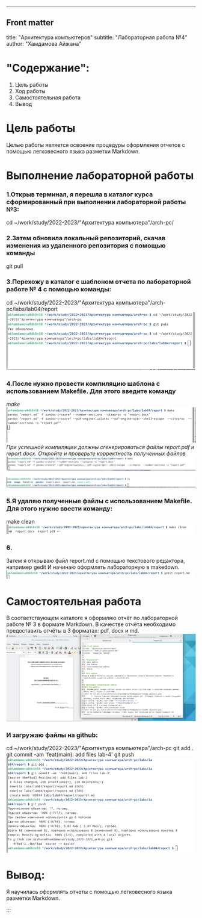 ---
## Front matter
title: "Архитектура компьютеров"
subtitle: "Лабораторная работа №4"
author: "Хамдамова Айжана"


# "Содержание":
1. Цель работы 
2. Ход работы
3. Самостоятельная работа 
4. Вывод

# Цель работы
Целью работы является освоение процедуры оформления отчетов с помощью
легковесного языка разметки Markdown.


# Выполнение лабораторной работы

### 1.Открыв терминал, я перешла в каталог курса сформированный при выполнении лабораторной работы №3:
cd ~/work/study/2022-2023/"Архитектура компьютера"/arch-pc/
### 2.Затем обновила локальный репозиторий, скачав изменения из удаленного репозитория с помощью команды
git pull
### 3.Перехожу в каталог с шаблоном отчета по лабораторной работе № 4 с помощью команды:
cd ~/work/study/2022-2023/"Архитектура компьютера"/arch-pc/labs/lab04/report
![Шаг1.2.3.](image/1.png)

### 4.После нужно провести компиляцию шаблона с использованием Makefile. Для этого введите команду
 *make*
![Шаг4](image/2.png)
*При успешной компиляции должны сгенерироваться файлы report.pdf и report.docx. Откройте и проверьте корректность полученных файлов*
![Шаг4.1](image/3.png)

![Шаг4.2](image/11.png)
### 5.Я удаляю полученные файлы с использованием Makefile. Для этого нужно ввести команду:
make clean
![Шаг5](image/4.png)
### 6.
Затем я открываю файл report.md c помощью текстового редактора, например gedit
И начинаю оформлять лабораторную в makedown.
![](image/5.png)
# Самостоятельная работа
В соответствующем каталоге я оформляю отчёт по лабораторной работе № 3 в формате Markdown. В качестве отчёта необходимо предоставить отчёты в 3 форматах: pdf, docx и md.
![Шаг1](image/6.png)
### И загружаю файлы на github:
cd ~/work/study/2022-2023/"Архитектура компьютера"/arch-pc
git add .
git commit -am 'feat(main): add files lab-4'
git push
![](image/7.png) 




# Вывод:
 Я научилась оформлять отчеты с помощью
легковесного языка разметки Markdown.




:::
